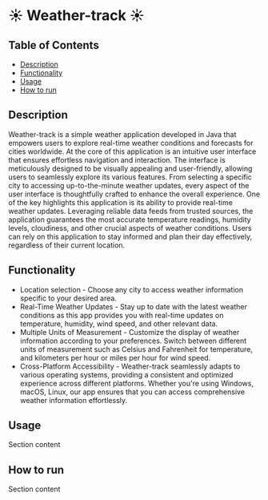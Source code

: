 # ☀️ Weather-track ☀️

## Table of Contents

- [Description](#Description)
- [Functionality](#Functionality)
- [Usage](#Usage)
- [How to run](#How-to-run)

## Description

Weather-track is a simple weather application developed in Java that empowers users to explore real-time weather
conditions and forecasts for cities worldwide. At the core of this application is an intuitive user
interface that ensures effortless navigation and interaction.
The interface is meticulously designed to be visually appealing and user-friendly, allowing users to seamlessly explore
its various features.
From selecting a specific city to accessing up-to-the-minute weather updates, every aspect of the user
interface is thoughtfully crafted to enhance the overall experience.
One of the key highlights this application is its ability to provide real-time weather updates.
Leveraging reliable data feeds from trusted sources, the application guarantees the most accurate temperature readings,
humidity levels, cloudiness, and other crucial aspects of weather conditions.
Users can rely on this application to stay informed and plan their day effectively, regardless of their current
location.

## Functionality

* Location selection - Choose any city to access weather information specific to your desired area.
* Real-Time Weather Updates - Stay up to date with the latest weather conditions as this app provides you with real-time
  updates on temperature, humidity, wind speed, and other relevant data.
* Multiple Units of Measurement - Customize the display of weather information according to your preferences. Switch
  between different units of measurement such as Celsius and Fahrenheit for temperature, and kilometers per hour or
  miles per hour for wind speed.
* Cross-Platform Accessibility - Weather-track seamlessly adapts to various operating systems, providing a consistent and optimized
  experience across different platforms. Whether you're using Windows, macOS, Linux, our app ensures that you can access
  comprehensive weather information effortlessly.

## Usage

Section content

## How to run

Section content
